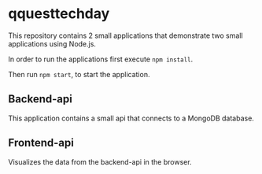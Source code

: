 # qquesttechday
This repository contains 2 small applications that demonstrate two small applications using Node.js.

In order to run the applications first execute `npm install`.

Then run `npm start`, to start the application.

## Backend-api
This application contains a small api that connects to a MongoDB database.

## Frontend-api
Visualizes the data from the backend-api in the browser.
